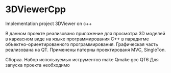 # 3DViewerCpp
Implementation project 3DViewer on c++

В данном проекте реализовано приложение для просмотра 3D моделей в каркасном виде на языке программирования С++ в парадигме объектно-ориентированного программирования.
Графическая часть реализована на QT. Применены патерны проектированя MVC, SingleTon.

Сборка. Набор используемых иструментов 
  make Qmake gcc QT6
Для запуска проекта необходимо 

  
